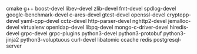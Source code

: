 cmake
g++
boost-devel
libev-devel
zlib-devel
fmt-devel
spdlog-devel
google-benchmark-devel
c-ares-devel
gtest-devel
openssl-devel
cryptopp-devel
yaml-cpp-devel
cctz-devel
http-parser-devel
nghttp2-devel
jemalloc-devel
virtualenv
openldap-devel
libpq-devel
mongo-c-driver-devel
hiredis-devel
grpc-devel
grpc-plugins
python3-devel
python3-protobuf
python3-jinja2
python3-voluptuous
curl-devel
libatomic
ccache
redis
postgresql-server
